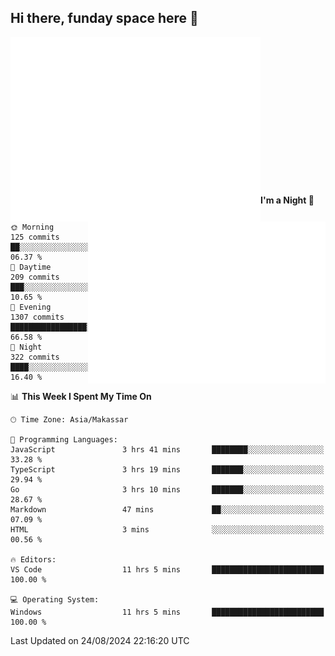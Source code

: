 ## Hi there, funday space here 🚀

<img align="left" width="400" alt="🌞" src="https://raw.githubusercontent.com/fhasnur/fhasnur/master/general.svg?token=ATQS65TR7ETTG5RLJUDIDBLBN34HE">
<img align="right" width="380" alt="🌞" src="https://raw.githubusercontent.com/fhasnur/fhasnur/master/statistics.svg?token=ATQS65TR7ETTG5RLJUDIDBLBN34HE">

<br><br><br><br><br><br><br><br><br><br><br><br><br><br>

<!--START_SECTION:waka-->
**I'm a Night 🦉** 

```text
🌞 Morning                125 commits         ██░░░░░░░░░░░░░░░░░░░░░░░   06.37 % 
🌆 Daytime                209 commits         ███░░░░░░░░░░░░░░░░░░░░░░   10.65 % 
🌃 Evening                1307 commits        █████████████████░░░░░░░░   66.58 % 
🌙 Night                  322 commits         ████░░░░░░░░░░░░░░░░░░░░░   16.40 % 
```


📊 **This Week I Spent My Time On** 

```text
🕑︎ Time Zone: Asia/Makassar

💬 Programming Languages: 
JavaScript               3 hrs 41 mins       ████████░░░░░░░░░░░░░░░░░   33.28 % 
TypeScript               3 hrs 19 mins       ███████░░░░░░░░░░░░░░░░░░   29.94 % 
Go                       3 hrs 10 mins       ███████░░░░░░░░░░░░░░░░░░   28.67 % 
Markdown                 47 mins             ██░░░░░░░░░░░░░░░░░░░░░░░   07.09 % 
HTML                     3 mins              ░░░░░░░░░░░░░░░░░░░░░░░░░   00.56 % 

🔥 Editors: 
VS Code                  11 hrs 5 mins       █████████████████████████   100.00 % 

💻 Operating System: 
Windows                  11 hrs 5 mins       █████████████████████████   100.00 % 
```


 Last Updated on 24/08/2024 22:16:20 UTC
<!--END_SECTION:waka-->
